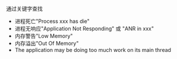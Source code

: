 通过关键字查找
- 进程死亡"Process xxx has die"
- 进程无响应"Application Not Responding" 或 "ANR in xxx"
- 内存警告"Low Memory"
- 内存溢出"Out Of Memory"
- The application may be doing too much work on its main thread
